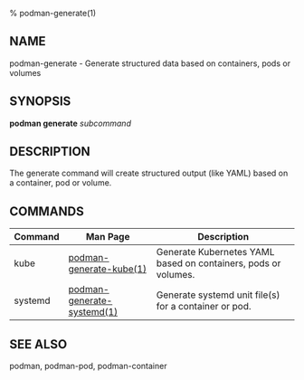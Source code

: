 % podman-generate(1)

## NAME
podman\-generate - Generate structured data based on containers, pods or volumes

## SYNOPSIS
**podman generate** *subcommand*

## DESCRIPTION
The generate command will create structured output (like YAML) based on a container, pod or volume.

## COMMANDS

| Command | Man Page                                                   | Description                                                                         |
|---------|------------------------------------------------------------|-------------------------------------------------------------------------------------|
| kube    | [podman-generate-kube(1)](podman-generate-kube.1.md)       | Generate Kubernetes YAML based on containers, pods or volumes.                               |
| systemd | [podman-generate-systemd(1)](podman-generate-systemd.1.md) | Generate systemd unit file(s) for a container or pod.                               |


## SEE ALSO
podman, podman-pod, podman-container
